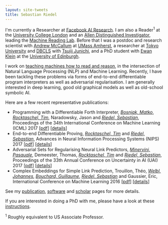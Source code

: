 ```yaml
---
layout: site-tweets
title: Sebastian Riedel
---
```


I'm currently a Researcher at [Facebook AI Research](https://research.fb.com/category/facebook-ai-research/). I am also a Reader<sup>1</sup> at the [University College London](http://www.ucl.ac.uk) and an [Allen Distinguished Investigator](http://www.pgafamilyfoundation.org/programs/investigators-fellows/key-initiative/adi-artificial-intelligence-awards), leading the [Machine Reading Lab](http://mr.cs.ucl.ac.uk/).  Before that I was a postdoc and research scientist with [Andrew McCallum](http://people.cs.umass.edu/~mccallum/) at [UMass Amherst](http://cs.umass.edu), a researcher at [Tokyo University](http://www.u-tokyo.ac.jp/en/) and [DBCLS](http://dbcls.rois.ac.jp/en/) with [Tsujii Junichi](http://en.wikipedia.org/wiki/Jun'ichi_Tsujii), and a PhD student with [Ewan Klein](http://homepages.inf.ed.ac.uk/ewan/) at the [University of Edinburgh](http://www.ed.ac.uk/home).

I work on [teaching machines how to read and reason](http://mr.cs.ucl.ac.uk/), in the intersection of Natural Language Processing (NLP) and Machine Learning. Recently, I have been tackling these problems
via forms of end-to-end differentiable program interpreters as well as adversarial regularisation. I am generally interested in deep learning, good old graphical models as well as old-school symbolic AI.    

Here are a few recent representative publications:

<ul>
<li class="pubitem">
<span class="title">Programming with a Differentiable Forth Interpreter</span>,
<span class="author"><a href="http://matko.info/"><i>Bosnjak, Matko</i></a>, <a href="http://rockt.github.io/"><i>Rocktaschel, Tim</i></a>, Naradowsky, Jason and <a href="http://riedelcastro.github.com/"><i>Riedel, Sebastian</i></a></span>,
<span class="booktitle">Proceedings of the 34th International Conference on Machine Learning (ICML)</span>
<span class="year">2017</span>
[<a href="https://arxiv.org/abs/1605.06640">pdf</a>]
[<a href="details/bosnjak2017forth.html">details</a>]
</li>
<li class="pubitem">
<span class="title">End-to-end Differentiable Proving</span>,
<span class="author"><a href="http://rockt.github.io/"><i>Rocktaschel, Tim</i></a> and <a href="http://riedelcastro.github.com/"><i>Riedel, Sebastian</i></a></span>,
<span class="booktitle">Advances in Neural Information Processing Systems (NIPS)</span>
<span class="year">2017</span>
[<a href="https://arxiv.org/abs/1705.11040">pdf</a>]
[<a href="details/rocktaschel2017nips.html">details</a>]
</li>
<li class="pubitem">
<span class="title">Adversarial Sets for Regularising Neural Link Predictors</span>,
<span class="author"><a href="http://neuralnoise.com/"><i>Minervini, Pasquale</i></a>, Demeester, Thomas, <a href="http://rockt.github.io/"><i>Rocktaschel, Tim</i></a> and <a href="http://riedelcastro.github.com/"><i>Riedel, Sebastian</i></a></span>,
<span class="booktitle">Proceedings of the 33th Annual Conference on Uncertainty in AI (UAI)</span>
<span class="year">2017</span>
[<a href="https://arxiv.org/abs/1707.07596">pdf</a>]
[<a href="details/minervini2017adversarial.html">details</a>]
</li>
<li class="pubitem">
<span class="title">Complex Embeddings for Simple Link Prediction</span>,
<span class="author">Trouillon, Théo, <a href="http://www.cs.ucl.ac.uk/cs_people/J.Welbl.html/"><i>Welbl, Johannes</i></a>, <a href="https://gbouchar.github.io/"><i>Bouchard, Guillaume</i></a>, <a href="http://riedelcastro.github.com/"><i>Riedel, Sebastian</i></a> and Gaussier, Eric</span>,
<span class="booktitle">International Conference on Machine Learning</span>
<span class="year">2016</span>
[<a href="http://jmlr.org/proceedings/papers/v48/trouillon16.pdf">pdf</a>]
[<a href="details/trouillon2016complex.html">details</a>]
</li>
</ul>

See my [publication](/publications/all.html), [software](/software.html) and [scholar](http://scholar.google.com/citations?user=AcCtcrsAAAAJ&hl=en) pages for more details.

If you are interested in doing a PhD with me, please have a look at these [instructions](https://docs.google.com/document/d/1VhoSeFceF8Qw4r3yuek9EjYkyLpPzXhNZcIhsNkGYs0/edit#heading=h.3o6imtfoxq0u). 


<sup>1</sup> Roughly equivalent to US Associate Professor.
